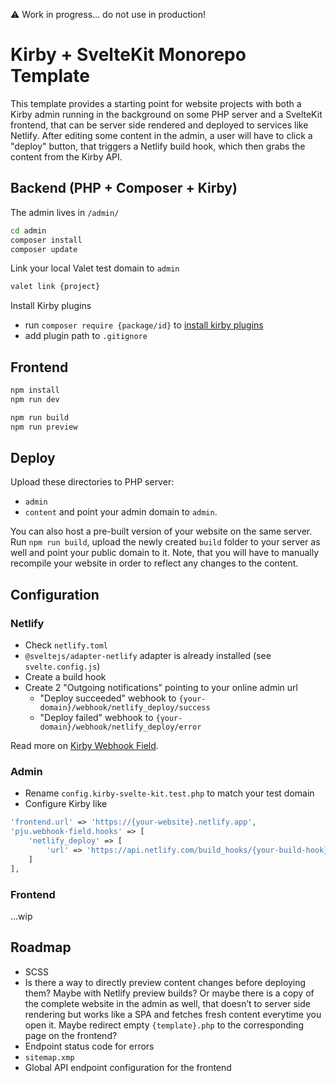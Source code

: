 ⚠️ Work in progress... do not use in production!

# Kirby + SvelteKit Monorepo Template

This template provides a starting point for website projects with both a Kirby admin running in the background on some PHP server and a SvelteKit frontend, that can be server side rendered and deployed to services like Netlify.
After editing some content in the admin, a user will have to click a "deploy" button, that triggers a Netlify build hook, which then grabs the content from the Kirby API.

## Backend (PHP + Composer + Kirby)

The admin lives in `/admin/`
```bash
cd admin
composer install
composer update
```

Link your local Valet test domain to `admin`
```bash
valet link {project}
```

Install Kirby plugins
- run `composer require {package/id}` to [install kirby plugins](https://getkirby.com/docs/cookbook/setup/composer#using-composer-for-kirby-plugins)
- add plugin path to `.gitignore`

## Frontend

```bash
npm install
npm run dev

npm run build
npm run preview
```

## Deploy

Upload these directories to PHP server:
- `admin`
- `content`
and point your admin domain to `admin`.

You can also host a pre-built version of your website on the same server. Run `npm run build`, upload the newly created `build` folder to your server as well and point your public domain to it. Note, that you will have to manually recompile your website in order to reflect any changes to the content.

## Configuration

### Netlify
- Check `netlify.toml`
- `@sveltejs/adapter-netlify` adapter is already installed (see `svelte.config.js`)
- Create a build hook
- Create 2 "Outgoing notifications" pointing to your online admin url
  - "Deploy succeeded" webhook to `{your-domain}/webhook/netlify_deploy/success`
  - "Deploy failed" webhook to `{your-domain}/webhook/netlify_deploy/error`

Read more on [Kirby Webhook Field](https://github.com/pju-/kirby-webhook-field/blob/master/docs/quickstart.md).

### Admin
- Rename `config.kirby-svelte-kit.test.php` to match your test domain
- Configure Kirby like
```php
'frontend.url' => 'https://{your-website}.netlify.app',
'pju.webhook-field.hooks' => [
    'netlify_deploy' => [
        'url' => 'https://api.netlify.com/build_hooks/{your-build-hook}'
    ]
],
```

### Frontend

...wip

## Roadmap

- SCSS
- Is there a way to directly preview content changes before deploying them? Maybe with Netlify preview builds? Or maybe there is a copy of the complete website in the admin as well, that doesn’t to server side rendering but works like a SPA and fetches fresh content everytime you open it. Maybe redirect empty `{template}.php` to the corresponding page on the frontend?
- Endpoint status code for errors
- `sitemap.xmp`
- Global API endpoint configuration for the frontend
